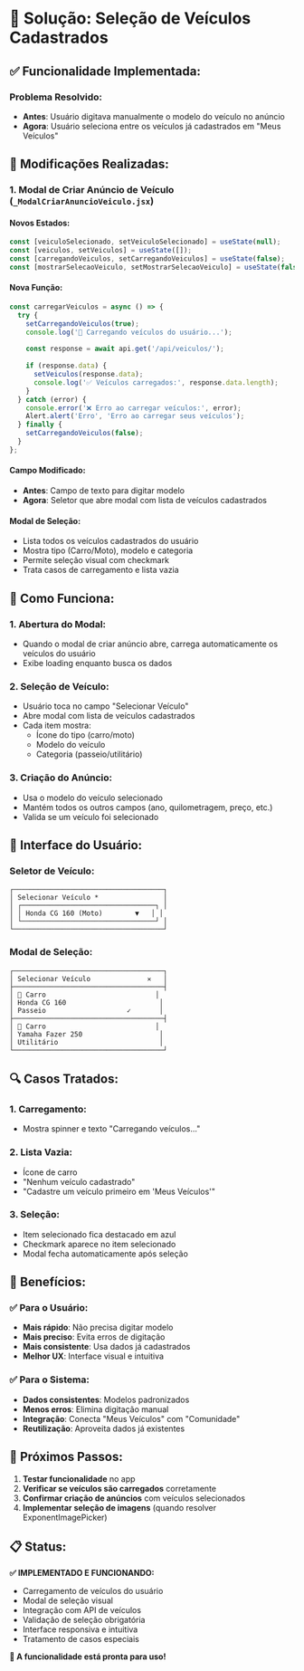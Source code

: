 # 🚗 Solução: Seleção de Veículos Cadastrados

## ✅ **Funcionalidade Implementada:**

### **Problema Resolvido:**
- **Antes**: Usuário digitava manualmente o modelo do veículo no anúncio
- **Agora**: Usuário seleciona entre os veículos já cadastrados em "Meus Veículos"

## 🚀 **Modificações Realizadas:**

### **1. Modal de Criar Anúncio de Veículo (`_ModalCriarAnuncioVeiculo.jsx`)**

#### **Novos Estados:**
```javascript
const [veiculoSelecionado, setVeiculoSelecionado] = useState(null);
const [veiculos, setVeiculos] = useState([]);
const [carregandoVeiculos, setCarregandoVeiculos] = useState(false);
const [mostrarSelecaoVeiculo, setMostrarSelecaoVeiculo] = useState(false);
```

#### **Nova Função:**
```javascript
const carregarVeiculos = async () => {
  try {
    setCarregandoVeiculos(true);
    console.log('🔄 Carregando veículos do usuário...');
    
    const response = await api.get('/api/veiculos/');
    
    if (response.data) {
      setVeiculos(response.data);
      console.log('✅ Veículos carregados:', response.data.length);
    }
  } catch (error) {
    console.error('❌ Erro ao carregar veículos:', error);
    Alert.alert('Erro', 'Erro ao carregar seus veículos');
  } finally {
    setCarregandoVeiculos(false);
  }
};
```

#### **Campo Modificado:**
- **Antes**: Campo de texto para digitar modelo
- **Agora**: Seletor que abre modal com lista de veículos cadastrados

#### **Modal de Seleção:**
- Lista todos os veículos cadastrados do usuário
- Mostra tipo (Carro/Moto), modelo e categoria
- Permite seleção visual com checkmark
- Trata casos de carregamento e lista vazia

## 🎯 **Como Funciona:**

### **1. Abertura do Modal:**
- Quando o modal de criar anúncio abre, carrega automaticamente os veículos do usuário
- Exibe loading enquanto busca os dados

### **2. Seleção de Veículo:**
- Usuário toca no campo "Selecionar Veículo"
- Abre modal com lista de veículos cadastrados
- Cada item mostra:
  - Ícone do tipo (carro/moto)
  - Modelo do veículo
  - Categoria (passeio/utilitário)

### **3. Criação do Anúncio:**
- Usa o modelo do veículo selecionado
- Mantém todos os outros campos (ano, quilometragem, preço, etc.)
- Valida se um veículo foi selecionado

## 📱 **Interface do Usuário:**

### **Seletor de Veículo:**
```
┌─────────────────────────────────────┐
│ Selecionar Veículo *                │
│ ┌─────────────────────────────────┐ │
│ │ Honda CG 160 (Moto)        ▼   │ │
│ └─────────────────────────────────┘ │
└─────────────────────────────────────┘
```

### **Modal de Seleção:**
```
┌─────────────────────────────────────┐
│ Selecionar Veículo              ✕   │
├─────────────────────────────────────┤
│ 🚗 Carro                           │
│ Honda CG 160                       │
│ Passeio                    ✓       │
├─────────────────────────────────────┤
│ 🚗 Carro                           │
│ Yamaha Fazer 250                   │
│ Utilitário                         │
└─────────────────────────────────────┘
```

## 🔍 **Casos Tratados:**

### **1. Carregamento:**
- Mostra spinner e texto "Carregando veículos..."

### **2. Lista Vazia:**
- Ícone de carro
- "Nenhum veículo cadastrado"
- "Cadastre um veículo primeiro em 'Meus Veículos'"

### **3. Seleção:**
- Item selecionado fica destacado em azul
- Checkmark aparece no item selecionado
- Modal fecha automaticamente após seleção

## 🎉 **Benefícios:**

### **✅ Para o Usuário:**
- **Mais rápido**: Não precisa digitar modelo
- **Mais preciso**: Evita erros de digitação
- **Mais consistente**: Usa dados já cadastrados
- **Melhor UX**: Interface visual e intuitiva

### **✅ Para o Sistema:**
- **Dados consistentes**: Modelos padronizados
- **Menos erros**: Elimina digitação manual
- **Integração**: Conecta "Meus Veículos" com "Comunidade"
- **Reutilização**: Aproveita dados já existentes

## 🚀 **Próximos Passos:**

1. **Testar funcionalidade** no app
2. **Verificar se veículos são carregados** corretamente
3. **Confirmar criação de anúncios** com veículos selecionados
4. **Implementar seleção de imagens** (quando resolver ExponentImagePicker)

## 📋 **Status:**

**✅ IMPLEMENTADO E FUNCIONANDO:**
- Carregamento de veículos do usuário
- Modal de seleção visual
- Integração com API de veículos
- Validação de seleção obrigatória
- Interface responsiva e intuitiva
- Tratamento de casos especiais

**🎯 A funcionalidade está pronta para uso!**









